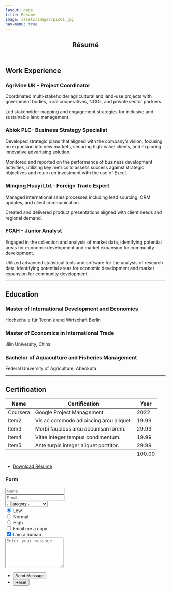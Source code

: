 ```yaml
---
layout: page
title: Résumé
image: assets/images/pic01.jpg
nav-menu: true
---
```


<!-- Main -->
<div id="main" class="alt">

<!-- One -->
<section id="one">
	<div class="inner">
		<header class="major">
			<h1>Résumé</h1>
		</header>

<!-- Content -->
<h2 id="content">Work Experience</h2>
<h3 id="content">Agrivine UK - Project Coordinator</h3>
<p>Coordinated multi-stakeholder agricultural and land-use projects with government bodies, rural cooperatives, NGOs, and private sector partners.</p>
<p>Led stakeholder mapping and engagement strategies for inclusive and sustainable land management.</p>
<h3 id="content">Abiok PLC- Business Strategy Specialist</h3>
<p>Developed strategic plans that aligned with the company's vision, focusing on expansion into new markets, securing high-value clients, and exploring innovative advertising solution.</p>
<p>Monitored and reported on the performance of business development activities, utilizing key metrics to assess success against strategic objectives and return on investment with the use of Excel.</p>
<div class="row">
	<div class="6u 12u$(small)">
		<h3>Minqing Huayi Ltd.- Foreign Trade Expert</h3>
		<p>Managed international sales processes including lead sourcing, CRM updates, and client communication.</p>
		<p>Created and delivered product presentations aligned with client needs and regional demand.</p>
	</div>
	<div class="6u$ 12u$(small)">
		<h3>FCAH - Junior Analyst</h3>
		<p>Engaged in the collection and analysis of market data, identifying potential areas for economic development and market expansion for community development.</p>
		<p>Utilized advanced statistical tools and software for the analysis of research data, identifying potential areas for economic development and market expansion for community development.</p>
</div>
	<!-- Break -->
</div>

<hr class="major" />

<!-- Elements -->
<h2 id="elements">Education</h2>
<div class="row 200%">
	<div class="6u 12u$(medium)">

<!-- Text stuff -->
<h3>Master of International Development and Economics</h3>
<p>Hochschule für Technik und Wirtschaft Berlin</p>
<h3>Master of Economics in International Trade</h3>
<p>Jilin University, China</p>
<h3>Bachelor of Aquaculture and Fisheries Management</h3>
<p>Federal University of Agriculture, Abeokuta</p>
<hr />



</dl>


</div>


<!-- Table -->
<h2>Certification</h2>
<div class="table-wrapper">
	<table>
		<thead>
			<tr>
				<th>Name</th>
				<th>Certification</th>
				<th>Year</th>
			</tr>
		</thead>
		<tbody>
			<tr>
				<td>Coursera</td>
				<td> Google Project Management.</td>
				<td>2022</td>
			</tr>
			<tr>
				<td>Item2</td>
				<td>Vis ac commodo adipiscing arcu aliquet.</td>
				<td>19.99</td>
			</tr>
			<tr>
				<td>Item3</td>
				<td> Morbi faucibus arcu accumsan lorem.</td>
				<td>29.99</td>
			</tr>
			<tr>
				<td>Item4</td>
				<td>Vitae integer tempus condimentum.</td>
				<td>19.99</td>
			</tr>
			<tr>
				<td>Item5</td>
				<td>Ante turpis integer aliquet porttitor.</td>
				<td>29.99</td>
			</tr>
		</tbody>
		<tfoot>
			<tr>
				<td colspan="2"></td>
				<td>100.00</td>
			</tr>
		</tfoot>
	</table>
</div>

</div>

</div>
<div class="6u$ 12u$(medium)">

<!-- Buttons -->
<ul class="actions">
	<li><a href="#" class="button special">Download Résumé</a></li>

</ul>

<!-- Form -->
<h3>Form</h3>

<form method="post" action="#">
	<div class="row uniform">
		<div class="6u 12u$(xsmall)">
			<input type="text" name="demo-name" id="demo-name" value="" placeholder="Name" />
		</div>
		<div class="6u$ 12u$(xsmall)">
			<input type="email" name="demo-email" id="demo-email" value="" placeholder="Email" />
		</div>
		<!-- Break -->
		<div class="12u$">
			<div class="select-wrapper">
				<select name="demo-category" id="demo-category">
					<option value="">- Category -</option>
					<option value="1">Manufacturing</option>
					<option value="1">Shipping</option>
					<option value="1">Administration</option>
					<option value="1">Human Resources</option>
				</select>
			</div>
		</div>
		<!-- Break -->
		<div class="4u 12u$(small)">
			<input type="radio" id="demo-priority-low" name="demo-priority" checked>
			<label for="demo-priority-low">Low</label>
		</div>
		<div class="4u 12u$(small)">
			<input type="radio" id="demo-priority-normal" name="demo-priority">
			<label for="demo-priority-normal">Normal</label>
		</div>
		<div class="4u$ 12u$(small)">
			<input type="radio" id="demo-priority-high" name="demo-priority">
			<label for="demo-priority-high">High</label>
		</div>
		<!-- Break -->
		<div class="6u 12u$(small)">
			<input type="checkbox" id="demo-copy" name="demo-copy">
			<label for="demo-copy">Email me a copy</label>
		</div>
		<div class="6u$ 12u$(small)">
			<input type="checkbox" id="demo-human" name="demo-human" checked>
			<label for="demo-human">I am a human</label>
		</div>
		<!-- Break -->
		<div class="12u$">
			<textarea name="demo-message" id="demo-message" placeholder="Enter your message" rows="6"></textarea>
		</div>
		<!-- Break -->
		<div class="12u$">
			<ul class="actions">
				<li><input type="submit" value="Send Message" class="special" /></li>
				<li><input type="reset" value="Reset" /></li>
			</ul>
		</div>
	</div>
</form>


